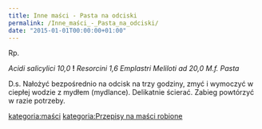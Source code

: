 ```yaml
---
title: Inne maści - Pasta na odciski
permalink: /Inne_maści_-_Pasta_na_odciski/
date: "2015-01-01T00:00:00+01:00"
---
```


Rp.

*Acidi salicylici 10,0* **!**
*Resorcini 1,6*
*Emplastri Meliloti ad 20,0*
*M.f. Pasta*

D.s. Nałożyć bezpośrednio na odcisk na trzy godziny, zmyć i wymoczyć w ciepłej wodzie z mydłem (mydlance). Delikatnie ścierać. Zabieg powtórzyć w razie potrzeby.

[kategoria:maści](/atopedia/kategoria:maści "wikilink") [kategoria:Przepisy na maści robione](/atopedia/kategoria:Przepisy_na_maści_robione "wikilink")